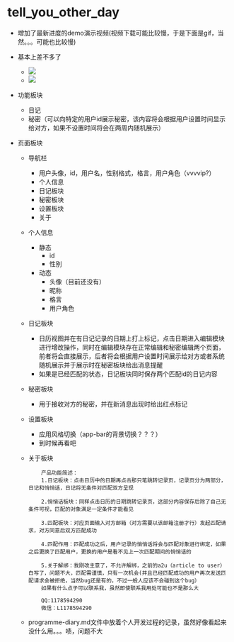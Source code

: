 # tell_you_other_day
+ 增加了最新进度的demo演示视频(视频下载可能比较慢，于是下面是gif，当然。。。可能也比较慢)
+ 基本上差不多了
    + <img src="./gifs/display_1.gif" />
    + <img src="./gifs/display_2.gif" />
+ 功能板块
    + 日记
    + 秘密（可以向特定的用户id展示秘密，该内容将会根据用户设置时间显示给对方，如果不设置时间将会在两周内随机展示）

+ 页面板块
    + 导航栏
        + 用户头像，id，用户名，性别格式，格言，用户角色（vvvvip?）
        + 个人信息
        + 日记板块
        + 秘密板块
        + 设置板块
        + 关于
    + 个人信息
        + 静态
            + id
            + 性别
        + 动态
            + 头像（目前还没有）
            + 昵称
            + 格言
            + 用户角色

    + 日记板块
        + 日历视图并在有日记记录的日期上打上标记，点击日期进入编辑模块进行增改操作，同时在编辑模块存在正常编辑和秘密编辑两个页面，前者将会直接展示，后者将会根据用户设置时间展示给对方或者系统随机展示并于展示时在秘密板块给出消息提醒
        + 如果是已经匹配的状态，日记板块同时保存两个匹配id的日记内容

    + 秘密板块
        + 用于接收对方的秘密，并在新消息出现时给出红点标记

    + 设置板块
        + 应用风格切换（app-bar的背景切换？？？）
        + 到时候再看吧
    
    + 关于板块
        ```
            产品功能简述：
            1.日记板块：点击日历中的日期再点击那只笔跳转记录页，记录页分为两部分，日记和悄悄话，日记将无条件对匹配双方呈现
            
            2.悄悄话板块：同样点击日历的日期跳转记录页，这部分内容保存后除了自己无条件可视，匹配的对象满足一定条件才能看见
            
            3.匹配板块：对应页面输入对方邮箱（对方需要以该邮箱注册才行）发起匹配请求，对方同意后双方匹配成功
            
            4.匹配作用：匹配成功之后，用户记录的悄悄话将会与匹配对象进行绑定，如果之后更换了匹配用户，更换的用户是看不见上一次匹配期间的悄悄话的
            
            5.关于解绑：我刚改主意了，不允许解绑，之前的a2u（article to user）白写了，问题不大，匹配需谨慎，只有一次机会(并且已经匹配成功的用户再次发送匹配请求会被拒绝，当然bug还是有的，不过一般人应该不会碰到这个bug）
            如果有什么点子可以联系我，虽然即使联系我用处可能也不是那么大
            
            QQ:1178594290
            微信：L1178594290
        ```

    + programme-diary.md文件中放着个人开发过程的记录，虽然好像看起来没什么用。。。啧，问题不大